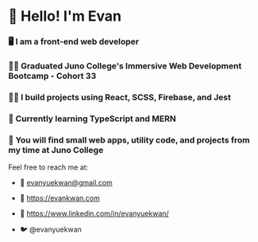 # 👋 Hello! I'm Evan

### 🖥 I am a front-end web developer

### 👨‍🎓 Graduated Juno College's Immersive Web Development Bootcamp - Cohort 33

### 👷‍♂️ I build projects using React, SCSS, Firebase, and Jest

### 🌱 Currently learning TypeScript and MERN

### 👀 You will find small web apps, utility code, and projects from my time at Juno College

Feel free to reach me at:

- 📧 evanyuekwan@gmail.com

- 💼 https://evankwan.com

- 🧳 https://www.linkedin.com/in/evanyuekwan/

- 🐦 @evanyuekwan
